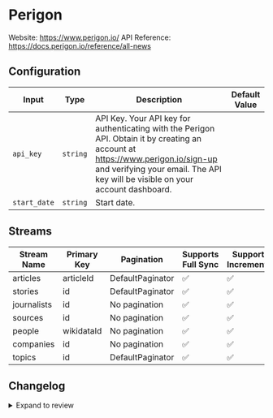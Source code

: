 # Perigon
Website: https://www.perigon.io/
API Reference: https://docs.perigon.io/reference/all-news

## Configuration

| Input | Type | Description | Default Value |
|-------|------|-------------|---------------|
| `api_key` | `string` | API Key. Your API key for authenticating with the Perigon API. Obtain it by creating an account at https://www.perigon.io/sign-up and verifying your email. The API key will be visible on your account dashboard. |  |
| `start_date` | `string` | Start date.  |  |

## Streams
| Stream Name | Primary Key | Pagination | Supports Full Sync | Supports Incremental |
|-------------|-------------|------------|---------------------|----------------------|
| articles | articleId | DefaultPaginator | ✅ |  ✅  |
| stories | id | DefaultPaginator | ✅ |  ✅  |
| journalists | id | No pagination | ✅ |  ✅  |
| sources | id | No pagination | ✅ |  ✅  |
| people | wikidataId | No pagination | ✅ |  ✅  |
| companies | id | No pagination | ✅ |  ✅  |
| topics | id | DefaultPaginator | ✅ |  ✅  |

## Changelog

<details>
  <summary>Expand to review</summary>

| Version          | Date              | Pull Request | Subject        |
|------------------|-------------------|--------------|----------------|
| 0.0.2 | 2025-04-12 | [57891](https://github.com/airbytehq/airbyte/pull/57891) | Update dependencies |
| 0.0.1 | 2025-04-06 | [57494](https://github.com/airbytehq/airbyte/pull/57494) | Initial release by [@btkcodedev](https://github.com/btkcodedev) via Connector Builder |

</details>
